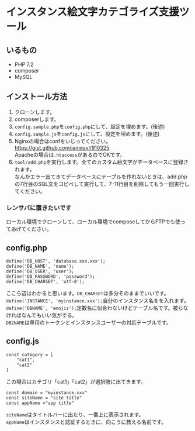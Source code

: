 # インスタンス絵文字カテゴライズ支援ツール

## いるもの

* PHP 7.2
* composer
* MySQL

## インストール方法

1. クローンします。
1. composerします。
1. `config.sample.php`を`config.php`にして、設定を埋めます。(後述)
1. `config.sample.js`を`config.js`にして、設定を埋めます。(後述)
1. Nginxの場合はconfをいじってください。https://gist.github.com/jamesvl/910325  
Apacheの場合は`.htaccess`があるのでOKです。
1. `tool/add.php`を実行します。全てのカスタム絵文字がデータベースに登録されます。  
なんかエラー出てきてデータベースにテーブルを作れないときは、add.phpの7行目のSQL文をコピペして実行して、7-11行目を削除してもう一回実行してください。

### レンサバに置きたいです

ローカル環境でクローンして、ローカル環境でcomposeしてからFTPでも使ってあげてください。

## config.php

```
define('DB_HOST', 'database.xxx.xxx');
define('DB_NAME', 'name');
define('DB_USER', 'user');
define('DB_PASSWORD', 'password');
define('DB_CHARSET', 'utf-8');
```
ここら辺はわかると思います。`DB_CHARSET`は多分そのままでいいです。  
`define('INSTANCE', 'myinstance.xxx');`自分のインスタンス名をを入れます。  
`define('DBNAME', 'emojis');`定数名に似合わないけどテーブル名です。被らなければなんでもいい気がする。  
`DB2NAME`は専用のトークンとインスタンスユーザーの対応テーブルです。  

## config.js

```
const category = [
    "cat1",
    "cat2"
]
```
この場合はカテゴリ「cat1」「cat2」が選択肢に出てきます。
```
const domain = "myinstance.xxx"
const siteName = "site title"
const appName ="app title"
```
`siteName`はタイトルバーに出たり、一番上に表示されます。  
`appName`はインスタンスと認証するときに、向こうに教える名前です。  